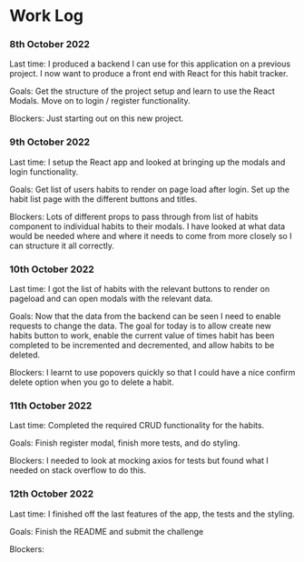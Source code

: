 # Work Log

### 8th October 2022
Last time:
I produced a backend I can use for this application on a previous project. I now want to produce a front end with React for this habit tracker.

Goals:
Get the structure of the project setup and learn to use the React Modals. Move on to login / register functionality.

Blockers:
Just starting out on this new project.

### 9th October 2022
Last time:
I setup the React app and looked at bringing up the modals and login functionality. 

Goals:
Get list of users habits to render on page load after login. Set up the habit list page with the different buttons and titles.

Blockers:
Lots of different props to pass through from list of habits component to individual habits to their modals. I have looked at what data would be needed where and where it needs to come from more closely so I can structure it all correctly.

### 10th October 2022
Last time:
I got the list of habits with the relevant buttons to render on pageload and can open modals with the relevant data.

Goals:
Now that the data from the backend can be seen I need to enable requests to change the data. The goal for today is to allow create new habits button to work, enable the current value of times habit has been completed to be incremented and decremented, and allow habits to be deleted.

Blockers:
I learnt to use popovers quickly so that I could have a nice confirm delete option when you go to delete a habit.

### 11th October 2022
Last time:
Completed the required CRUD functionality for the habits.

Goals:
Finish register modal, finish more tests, and do styling.

Blockers:
I needed to look at mocking axios for tests but found what I needed on stack overflow to do this.

### 12th October 2022
Last time:
I finished off the last features of the app, the tests and the styling.

Goals:
Finish the README and submit the challenge

Blockers:

